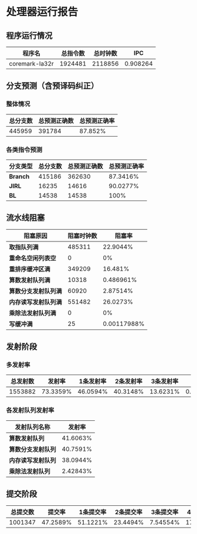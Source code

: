 # 处理器运行报告
## 程序运行情况
|程序名|总指令数|总时钟数|IPC|
|---|---|---|---|
|coremark-la32r|1924481|2118856|0.908264|

## 分支预测（含预译码纠正）
### 整体情况
|总分支数|总预测正确数|总预测正确率|
|---|---|---|
|445959|391784|87.852%|

### 各类指令预测
|分支类型|总分支数|总预测正确数|总预测正确率|
|---|---|---|---|
|**Branch**| 415186 | 362630 | 87.3416%|
|**JIRL**| 16235 | 14616 | 90.0277%|
|**BL**| 14538 | 14538 | 100%|

## 流水线阻塞
|阻塞原因|阻塞时钟数|阻塞率|
|---|---|---|
|**取指队列满**| 485311 | 22.9044%|
|**重命名空闲列表空**|0 | 0%|
|**重排序缓冲区满**|349209 | 16.481%|
|**算数发射队列满**|10318 | 0.486961%|
|**算数分支发射队列满**|60920 | 2.87514%|
|**内存读写发射队列满**|551482 | 26.0273%|
|**乘除法发射队列满**|0 | 0%|
|**写缓冲满**|25 | 0.00117988%|

## 发射阶段
### 多发射率
|总发射数|发射率|1条发射率|2条发射率|3条发射率|4条发射率|
|---|---|---|---|---|---|
|1553882|73.3359%|46.0594%|40.3148%|13.6231%|0.00263855%|

### 各发射队列发射率
|发射队列名称|发射率|
|---|---|
|**算数发射队列**|41.6063%|
|**算数分支发射队列**|40.7591%|
|**内存读写发射队列**|38.0944%|
|**乘除法发射队列**|2.42843%|

## 提交阶段
|总提交数|提交率|1条提交率|2条提交率|3条提交率|4条提交率|
|---|---|---|---|---|---|
|1001347|47.2589%|51.1221%|23.4494%|7.54554%|17.8829%|
